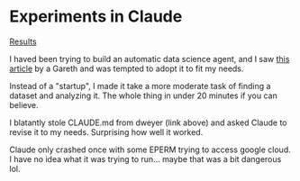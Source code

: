 # Experiments in Claude
[Results](https://github.com/kuitang/freelance-data-scientist/blob/main/palmer_penguins_analysis_report.md)

I haved been trying to build an automatic data science agent, and I saw [this article](https://dwyer.co.za/static/claude-code-is-all-you-need.html) by a Gareth and was tempted to adopt it to fit my needs.

Instead of a "startup", I made it take a more moderate task of finding a dataset and analyzing it. The whole thing in under 20 minutes if you can believe.

I blatantly stole CLAUDE.md from dweyer (link above) and asked Claude to revise it to my needs. Surprising how well it worked.

Claude only crashed once with some EPERM trying to access google cloud. I have no idea what it was trying to run... maybe that was a bit dangerous lol.
